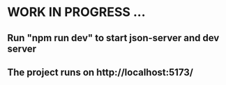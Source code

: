 # WORK IN PROGRESS ...
## Run "npm run dev" to start json-server and dev server
## The project runs on http://localhost:5173/

